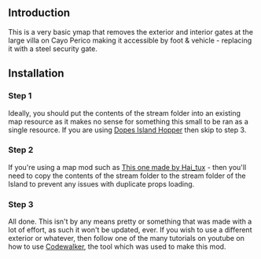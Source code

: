 ## Introduction

This is a very basic ymap that removes the exterior and interior gates at the large villa on Cayo Perico making it accessible by foot & vehicle - replacing it with a steel security gate.


## Installation


### Step 1

Ideally, you should put the contents of the stream folder into an existing map resource as it makes no sense for something this small to be ran as a single resource. 
If you are using [Dopes Island Hopper](https://forum.cfx.re/t/dope-island-hopper-hop-between-los-santos-and-cayo-perico-island/1915671) then skip to step 3. 

### Step 2

If you're using a map mod such as [This one made by Hai_tux](https://forum.cfx.re/t/the-cayo-perico-island-available-for-fivem/1897446) - then you'll need to copy the contents of the stream
folder to the stream folder of the Island to prevent any issues with duplicate props loading.

### Step 3

All done. This isn't by any means pretty or something that was made with a lot of effort, as such it won't be updated, ever. If you wish to use a different exterior or whatever, then 
follow one of the many tutorials on youtube on how to use [Codewalker](https://www.gta5-mods.com/tools/codewalker-gtav-interactive-3d-map), the tool which was used to make this mod.

